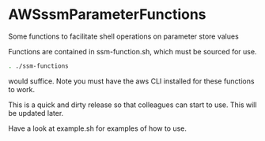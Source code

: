# AWSssmParameterFunctions
Some functions to facilitate shell operations on parameter store values

Functions are contained in ssm-function.sh, which must be sourced for use.

```sh
. ./ssm-functions
```

would suffice. Note you must have the aws CLI installed for these functions to work.

This is a quick and dirty release so that colleagues can start to use. This will be updated later.

Have a look at example.sh for examples of how to use.